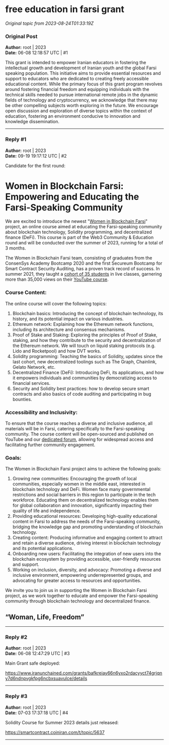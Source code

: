 # free education in farsi grant

*Original topic from 2023-08-24T01:33:19Z*

### Original Post
**Author:** root | 2023  
**Date:** 06-08 12:18:57 UTC | #1  

This grant is intended to empower Iranian educators in fostering the intellectual growth and development of Iranian youth and the global Farsi speaking population. This initiative aims to provide essential resources and support to educators who are dedicated to creating freely accessible educational content. While the primary focus of this grant program revolves around fostering financial freedom and equipping individuals with the technical skills needed to pursue international remote jobs in the dynamic fields of technology and cryptocurrency, we acknowledge that there may be other compelling subjects worth exploring in the future. We encourage open discussion and exploration of diverse topics within the context of education, fostering an environment conducive to innovation and knowledge dissemination.

---

### Reply #1
**Author:** root | 2023  
**Date:** 09-19 19:17:12 UTC | #2  

Candidate for the first round:

# Women in Blockchain Farsi: Empowering and Educating the Farsi-Speaking Community

We are excited to introduce the newest "[Women in Blockchain Farsi](https://twitter.com/crypt0zan)" project, an online course aimed at educating the Farsi-speaking community about blockchain technology, Solidity programming, and decentralized finance (DeFi). This course is part of the Web3 Community & Education round and will be conducted over the summer of 2023, running for a total of 3 months.

The Women in Blockchain Farsi team, consisting of graduates from the ConsenSys Academy Bootcamp 2020 and the first Secureum Bootcamp for Smart Contract Security Auditing, has a proven track record of success. In summer 2021, they taught a [cohort of 35 students](https://smartcontract.coiniran.com/t/topic/916#english-7) in live classes, garnering more than 35,000 views on their [YouTube course](https://www.youtube.com/playlist?list=PLDwI1rIhknpNyUWdFt_XD6rpTEjTkUcYo).

### Course Content:

The online course will cover the following topics:

1. Blockchain basics: Introducing the concept of blockchain technology, its history, and its potential impact on various industries.
2. Ethereum network: Explaining how the Ethereum network functions, including its architecture and consensus mechanisms.
3. Proof of Stake and Staking: Exploring the principles of Proof of Stake, staking, and how they contribute to the security and decentralization of the Ethereum network. We will touch on liquid staking protocols (e.g. Lido and Rocketpool) and how DVT works.
4. Solidity programming: Teaching the basics of Solidity, updates since the last cohort, new decentralized toolings such as The Graph, Chainlink, Gelato Network, etc.
5. Decentralized Finance (DeFi): Introducing DeFi, its applications, and how it empowers individuals and communities by democratizing access to financial services.
6. Security and Solidity best practices: how to develop secure smart contracts and also basics of code auditing and participating in bug bounties.

### Accessibility and Inclusivity:

To ensure that the course reaches a diverse and inclusive audience, all materials will be in Farsi, catering specifically to the Farsi-speaking community. The course content will be open-sourced and published on YouTube and our [dedicated forum](https://smartcontract.coiniran.com/), allowing for widespread access and facilitating further community engagement.

### Goals:

The Women in Blockchain Farsi project aims to achieve the following goals:

1. Growing new communities: Encouraging the growth of local communities, especially women in the middle east, interested in blockchain technology and DeFi. Women face many governmental restrictions and social barriers in this region to participate in the tech workforce. Educating them on decentralized technology enables them for global collaboration and innovation, significantly impacting their quality of life and independence.
2. Providing educational resources: Developing high-quality educational content in Farsi to address the needs of the Farsi-speaking community, bridging the knowledge gap and promoting understanding of blockchain technology.
3. Creating content: Producing informative and engaging content to attract and retain a diverse audience, driving interest in blockchain technology and its potential applications.
4. Onboarding new users: Facilitating the integration of new users into the blockchain ecosystem by providing accessible, user-friendly resources and support.
5. Working on inclusion, diversity, and advocacy: Promoting a diverse and inclusive environment, empowering underrepresented groups, and advocating for greater access to resources and opportunities.

We invite you to join us in supporting the Women in Blockchain Farsi project, as we work together to educate and empower the Farsi-speaking community through blockchain technology and decentralized finance.

## “Woman, Life, Freedom”

---

### Reply #2
**Author:** root | 2023  
**Date:** 06-08 12:47:29 UTC | #3  

Main Grant safe deployed:

https://www.iranunchained.com/grants/bafkreiay66n6yxo2rdacyyct74grjqny7d6ndnpvgkfpg6ncbxsuavulce/details

---

### Reply #3
**Author:** root | 2023  
**Date:** 07-03 17:37:18 UTC | #4  

Solidity Course for Summer 2023 details just released: 

https://smartcontract.coiniran.com/t/topic/5637

---

